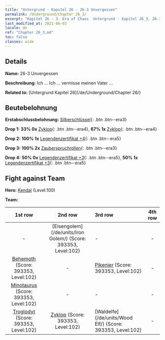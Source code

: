 ```yaml
---
title: "Untergrund - Kapitel 26 - 26-3 Unvergessen"
permalink: /Underground/Chapter 26_3/
excerpt: "Kapitel 26 - 3. Era of Chaos  Untergrund - Kapitel 26_3. 26-3 Unvergessen"
last_modified_at: 2021-06-03
locale: de
ref: "Chapter 26_3.md"
toc: false
classes: wide
---
```


## Details

 **Name:** 26-3 Unvergessen

 **Beschreibung:** Ich ... Ich ... vermisse meinen Vater ...

 **Related to:** [Untergrund Kapitel 26](/de/Underground/Chapter 26/)

## Beutebelohnung

 **Erstabschlussbelohnung:** [Silberschlüssel](/ItemsDE/con_693/){: .btn .btn--era3}

 **Drop 1:** **33% 0x** [Zyklop](/ItemsDE/unt_222/){: .btn .btn--era4}, **67% 1x** [Zyklop](/ItemsDE/unt_222/){: .btn .btn--era4}

 **Drop 2:** **100% 1x** [Legendenzertifikat +4](/ItemsDE/mat_95/){: .btn .btn--era5}

 **Drop 3:** **100% 2x** [Zauberspruchrollen](/ItemsDE/con_694/){: .btn .btn--era3}

 **Drop 4:** **50% 0x** [Legendenzertifikat +3](/ItemsDE/mat_88/){: .btn .btn--era5}, **50% 1x** [Legendenzertifikat +3](/ItemsDE/mat_88/){: .btn .btn--era5}


## Fight against Team
 **Hero:** [Kendal](/de/heroes/Kendal/) (Level:100)

 **Team:**


  | 1st row | 2nd row | 3rd row | 4th row |
  |:----:|:----:|:----|:----:|
  | - | [Eisengolem](/de/units/Iron Golem/) (Score: 393353, Level:102)  | - | - |
  | [Behemoth](/de/units/Behemoth/) (Score: 393353, Level:102)  | - | [Pikenier](/de/units/Pikeman/) (Score: 393353, Level:102)  | - |
  | [Minotaurus](/de/units/Minotaur/) (Score: 393353, Level:102)  | - | - | - |
  | [Troglodyt](/de/units/Troglodyte/) (Score: 393353, Level:102)  | [Zyklop](/de/units/Cyclops/) (Score: 393353, Level:102)  | [Waldelfe](/de/units/Wood Elf/) (Score: 393353, Level:102)  | - |



